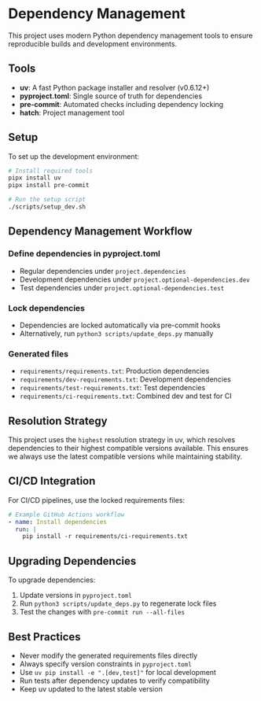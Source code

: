 # Dependency Management

This project uses modern Python dependency management tools to ensure reproducible builds and development environments.

## Tools

- **uv**: A fast Python package installer and resolver (v0.6.12+)
- **pyproject.toml**: Single source of truth for dependencies
- **pre-commit**: Automated checks including dependency locking
- **hatch**: Project management tool

## Setup

To set up the development environment:

```bash
# Install required tools
pipx install uv
pipx install pre-commit

# Run the setup script
./scripts/setup_dev.sh
```

## Dependency Management Workflow

### Define dependencies in pyproject.toml

- Regular dependencies under `project.dependencies`
- Development dependencies under `project.optional-dependencies.dev`
- Test dependencies under `project.optional-dependencies.test`

### Lock dependencies

- Dependencies are locked automatically via pre-commit hooks
- Alternatively, run `python3 scripts/update_deps.py` manually

### Generated files

- `requirements/requirements.txt`: Production dependencies
- `requirements/dev-requirements.txt`: Development dependencies
- `requirements/test-requirements.txt`: Test dependencies
- `requirements/ci-requirements.txt`: Combined dev and test for CI

## Resolution Strategy

This project uses the `highest` resolution strategy in uv, which resolves dependencies to their highest compatible
versions available. This ensures we always use the latest compatible versions while maintaining stability.

## CI/CD Integration

For CI/CD pipelines, use the locked requirements files:

```yaml
# Example GitHub Actions workflow
- name: Install dependencies
  run: |
    pip install -r requirements/ci-requirements.txt
```

## Upgrading Dependencies

To upgrade dependencies:

1. Update versions in `pyproject.toml`
1. Run `python3 scripts/update_deps.py` to regenerate lock files
1. Test the changes with `pre-commit run --all-files`

## Best Practices

- Never modify the generated requirements files directly
- Always specify version constraints in `pyproject.toml`
- Use `uv pip install -e ".[dev,test]"` for local development
- Run tests after dependency updates to verify compatibility
- Keep uv updated to the latest stable version
